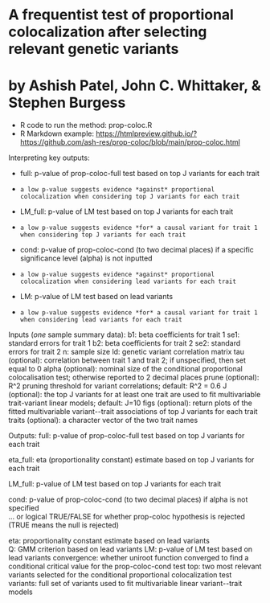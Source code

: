 # A frequentist test of proportional colocalization after selecting relevant genetic variants #
# by Ashish Patel, John C. Whittaker, & Stephen Burgess #

* R code to run the method: prop-coloc.R
* R Markdown example: https://htmlpreview.github.io/?https://github.com/ash-res/prop-coloc/blob/main/prop-coloc.html

Interpreting key outputs:
 * full: p-value of prop-coloc-full test based on top J variants for each trait
 *     a low p-value suggests evidence *against* proportional colocalization when considering top J variants for each trait  
 * LM_full: p-value of LM test based on top J variants for each trait
 *     a low p-value suggests evidence *for* a causal variant for trait 1 when considering top J variants for each trait  
 * cond: p-value of prop-coloc-cond (to two decimal places) if a specific significance level (alpha) is not inputted
 *     a low p-value suggests evidence *against* proportional colocalization when considering lead variants for each trait
 * LM: p-value of LM test based on lead variants
 *     a low p-value suggests evidence *for* a causal variant for trait 1 when considering lead variants for each trait

Inputs (*one* sample summary data):
  b1: beta coefficients for trait 1
  se1: standard errors for trait 1
  b2: beta coefficients for trait 2
  se2: standard errors for trait 2
  n: sample size
  ld: genetic variant correlation matrix
  tau (optional): correlation between trait 1 and trait 2; if unspecified, then set equal to 0
  alpha (optional): nominal size of the conditional proportional colocalisation test; otherwise reported to 2 decimal places
  prune (optional): R^2 pruning threshold for variant correlations; default: R^2 = 0.6
  J (optional): the top J variants for at least one trait are used to fit multivariable trait-variant linear models; default: J=10
  figs (optional): return plots of the fitted multivariable variant--trait associations of top J variants for each trait
  traits (optional): a character vector of the two trait names

Outputs:
  full: p-value of prop-coloc-full test based on top J variants for each trait  
  
  eta_full: eta (proportionality constant) estimate based on top J variants for each trait  
  
  LM_full: p-value of LM test based on top J variants for each trait  
  
  cond: p-value of prop-coloc-cond (to two decimal places) if alpha is not specified  
  ... or logical TRUE/FALSE for whether prop-coloc hypothesis is rejected (TRUE means the null is rejected)  
  
  eta: proportionality constant estimate based on lead variants  
  Q: GMM criterion based on lead variants
  LM: p-value of LM test based on lead variants
  convergence: whether uniroot function converged to find a conditional critical value for the prop-coloc-cond test
  top: two most relevant variants selected for the conditional proportional colocalization test
  variants: full set of variants used to fit multivariable linear variant--trait models
